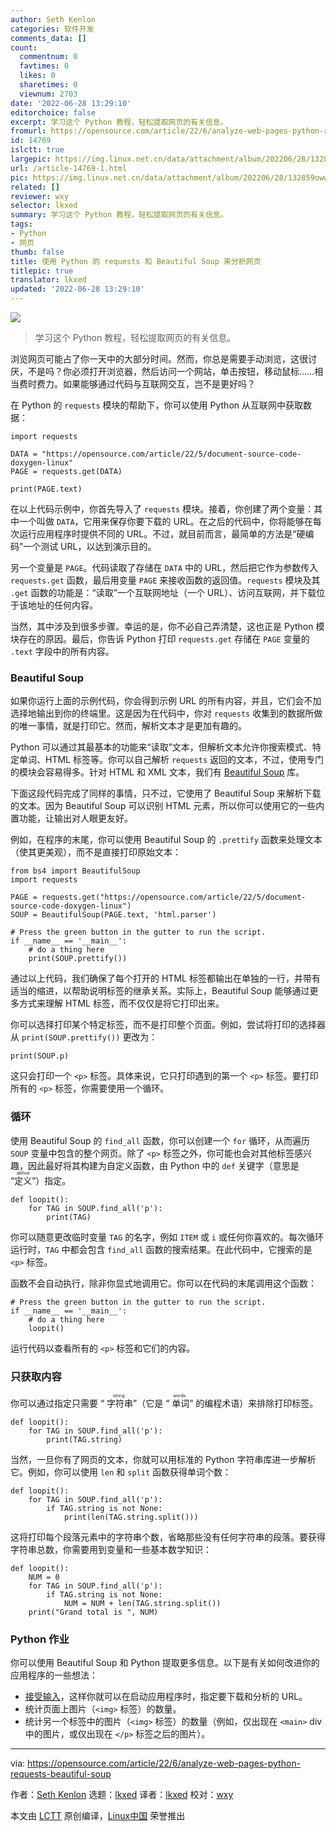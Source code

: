 ```yaml
---
author: Seth Kenlon
categories: 软件开发
comments_data: []
count:
  commentnum: 0
  favtimes: 0
  likes: 0
  sharetimes: 0
  viewnum: 2703
date: '2022-06-28 13:29:10'
editorchoice: false
excerpt: 学习这个 Python 教程，轻松提取网页的有关信息。
fromurl: https://opensource.com/article/22/6/analyze-web-pages-python-requests-beautiful-soup
id: 14769
islctt: true
largepic: https://img.linux.net.cn/data/attachment/album/202206/28/132859owwf9az49k2oje2o.jpg
url: /article-14769-1.html
pic: https://img.linux.net.cn/data/attachment/album/202206/28/132859owwf9az49k2oje2o.jpg.thumb.jpg
related: []
reviewer: wxy
selector: lkxed
summary: 学习这个 Python 教程，轻松提取网页的有关信息。
tags:
- Python
- 网页
thumb: false
title: 使用 Python 的 requests 和 Beautiful Soup 来分析网页
titlepic: true
translator: lkxed
updated: '2022-06-28 13:29:10'
---
```


![](/data/attachment/album/202206/28/132859owwf9az49k2oje2o.jpg)



> 
> 学习这个 Python 教程，轻松提取网页的有关信息。
> 
> 
> 


浏览网页可能占了你一天中的大部分时间。然而，你总是需要手动浏览，这很讨厌，不是吗？你必须打开浏览器，然后访问一个网站，单击按钮，移动鼠标……相当费时费力。如果能够通过代码与互联网交互，岂不是更好吗？


在 Python 的 `requests` 模块的帮助下，你可以使用 Python 从互联网中获取数据：



```
import requests

DATA = "https://opensource.com/article/22/5/document-source-code-doxygen-linux"
PAGE = requests.get(DATA)

print(PAGE.text)

```

在以上代码示例中，你首先导入了 `requests` 模块。接着，你创建了两个变量：其中一个叫做 `DATA`，它用来保存你要下载的 URL。在之后的代码中，你将能够在每次运行应用程序时提供不同的 URL。不过，就目前而言，最简单的方法是“硬编码”一个测试 URL，以达到演示目的。


另一个变量是 `PAGE`。代码读取了存储在 `DATA` 中的 URL，然后把它作为参数传入 `requests.get` 函数，最后用变量 `PAGE` 来接收函数的返回值。`requests` 模块及其 `.get` 函数的功能是：“读取”一个互联网地址（一个 URL）、访问互联网，并下载位于该地址的任何内容。


当然，其中涉及到很多步骤。幸运的是，你不必自己弄清楚，这也正是 Python 模块存在的原因。最后，你告诉 Python 打印 `requests.get` 存储在 `PAGE` 变量的 `.text` 字段中的所有内容。


### Beautiful Soup


如果你运行上面的示例代码，你会得到示例 URL 的所有内容，并且，它们会不加选择地输出到你的终端里。这是因为在代码中，你对 `requests` 收集到的数据所做的唯一事情，就是打印它。然而，解析文本才是更加有趣的。


Python 可以通过其最基本的功能来“读取”文本，但解析文本允许你搜索模式、特定单词、HTML 标签等。你可以自己解析 `requests` 返回的文本，不过，使用专门的模块会容易得多。针对 HTML 和 XML 文本，我们有 [Beautiful Soup](https://beautiful-soup-4.readthedocs.io/en/latest/) 库。


下面这段代码完成了同样的事情，只不过，它使用了 Beautiful Soup 来解析下载的文本。因为 Beautiful Soup 可以识别 HTML 元素，所以你可以使用它的一些内置功能，让输出对人眼更友好。


例如，在程序的末尾，你可以使用 Beautiful Soup 的 `.prettify` 函数来处理文本（使其更美观），而不是直接打印原始文本：



```
from bs4 import BeautifulSoup
import requests

PAGE = requests.get("https://opensource.com/article/22/5/document-source-code-doxygen-linux")
SOUP = BeautifulSoup(PAGE.text, 'html.parser')

# Press the green button in the gutter to run the script.
if __name__ == '__main__':
    # do a thing here
    print(SOUP.prettify())

```

通过以上代码，我们确保了每个打开的 HTML 标签都输出在单独的一行，并带有适当的缩进，以帮助说明标签的继承关系。实际上，Beautiful Soup 能够通过更多方式来理解 HTML 标签，而不仅仅是将它打印出来。


你可以选择打印某个特定标签，而不是打印整个页面。例如，尝试将打印的选择器从 `print(SOUP.prettify())` 更改为：



```
print(SOUP.p)

```

这只会打印一个 `<p>` 标签。具体来说，它只打印遇到的第一个 `<p>` 标签。要打印所有的 `<p>` 标签，你需要使用一个循环。


### 循环


使用 Beautiful Soup 的 `find_all` 函数，你可以创建一个 `for` 循环，从而遍历 `SOUP` 变量中包含的整个网页。除了 `<p>` 标签之外，你可能也会对其他标签感兴趣，因此最好将其构建为自定义函数，由 Python 中的 `def` 关键字（意思是 <ruby> “定义” <rt>  define </rt></ruby>）指定。



```
def loopit():
    for TAG in SOUP.find_all('p'):
        print(TAG)

```

你可以随意更改临时变量 `TAG` 的名字，例如 `ITEM` 或 `i` 或任何你喜欢的。每次循环运行时，`TAG` 中都会包含 `find_all` 函数的搜索结果。在此代码中，它搜索的是 `<p>` 标签。


函数不会自动执行，除非你显式地调用它。你可以在代码的末尾调用这个函数：



```
# Press the green button in the gutter to run the script.
if __name__ == '__main__':
    # do a thing here
    loopit()

```

运行代码以查看所有的 `<p>` 标签和它们的内容。


### 只获取内容


你可以通过指定只需要 “<ruby> 字符串 <rt>  string </rt></ruby>”（它是 “<ruby> 单词 <rt>  words </rt></ruby>” 的编程术语）来排除打印标签。



```
def loopit():
    for TAG in SOUP.find_all('p'):
        print(TAG.string)

```

当然，一旦你有了网页的文本，你就可以用标准的 Python 字符串库进一步解析它。例如，你可以使用 `len` 和 `split` 函数获得单词个数：



```
def loopit():
    for TAG in SOUP.find_all('p'):
        if TAG.string is not None:
            print(len(TAG.string.split()))

```

这将打印每个段落元素中的字符串个数，省略那些没有任何字符串的段落。要获得字符串总数，你需要用到变量和一些基本数学知识：



```
def loopit():
    NUM = 0
    for TAG in SOUP.find_all('p'):
        if TAG.string is not None:
            NUM = NUM + len(TAG.string.split())
    print("Grand total is ", NUM)

```

### Python 作业


你可以使用 Beautiful Soup 和 Python 提取更多信息。以下是有关如何改进你的应用程序的一些想法：


* [接受输入](https://opensource.com/article/17/3/python-tricks-artists-interactivity-Python-scripts)，这样你就可以在启动应用程序时，指定要下载和分析的 URL。
* 统计页面上图片（`<img>` 标签）的数量。
* 统计另一个标签中的图片（`<img>` 标签）的数量（例如，仅出现在 `<main>` div 中的图片，或仅出现在 `</p>` 标签之后的图片）。




---


via: <https://opensource.com/article/22/6/analyze-web-pages-python-requests-beautiful-soup>


作者：[Seth Kenlon](https://opensource.com/users/seth) 选题：[lkxed](https://github.com/lkxed) 译者：[lkxed](https://github.com/lkxed) 校对：[wxy](https://github.com/wxy)


本文由 [LCTT](https://github.com/LCTT/TranslateProject) 原创编译，[Linux中国](https://linux.cn/) 荣誉推出